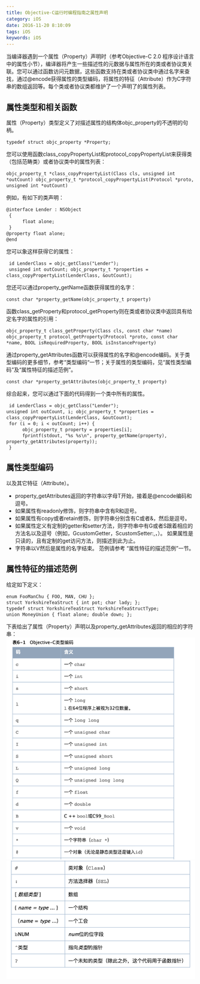 ```yaml
---
title: Objective-C运行时编程指南之属性声明
category: iOS
date: 2016-11-20 8:10:09
tags: iOS
keywords: iOS
---
```

 当编译器遇到一个属性（Property）声明时（参考Objective-C 2.0 程序设计语言中的属性小节），编译器将产生一些描述性的元数据与属性所在的类或者协议类关联。您可以通过函数访问元数据，这些函数支持在类或者协议类中通过名字来查找，通过@encode获得属性的类型编码，将属性的特征（Attribute）作为C字符串的数组返回等。每个类或者协议类都维护了一个声明了的属性列表。 
 <!--more-->
## 属性类型和相关函数 
属性（Property）类型定义了对描述属性的结构体objc_property的不透明的句柄。 
```objc
typedef struct objc_property *Property; 
```
 您可以使用函数class_copyPropertyList和protocol_copyPropertyList来获得类（包括范畴类）或者协议类中的属性列表： 
```objc
objc_property_t *class_copyPropertyList(Class cls, unsigned int *outCount) objc_property_t *protocol_copyPropertyList(Protocol *proto, unsigned int *outCount) 
```
例如，有如下的类声明： 
```objc
@interface Lender : NSObject
 {     
      float alone;
 }
@property float alone;
@end 
```
 您可以象这样获得它的属性： 
```objc
 id LenderClass = objc_getClass("Lender");
 unsigned int outCount; objc_property_t *properties =   class_copyPropertyList(LenderClass, &outCount); 
```
 您还可以通过property_getName函数获得属性的名字： 
```objc
const char *property_getName(objc_property_t property)
```
 函数class_getProperty和protocol_getProperty则在类或者协议类中返回具有给定名字的属性的引用： 
```objc
objc_property_t class_getProperty(Class cls, const char *name) objc_property_t protocol_getProperty(Protocol *proto, const char *name, BOOL isRequiredProperty, BOOL isInstanceProperty) 
```
通过property_getAttributes函数可以获得属性的名字和@encode编码。关于类型编码的更多细节，参考“类型编码“一节；关于属性的类型编码，见“属性类型编码”及“属性特征的描述范例”。 
```objc
const char *property_getAttributes(objc_property_t property) 
```
综合起来，您可以通过下面的代码得到一个类中所有的属性。 
```objc
 id LenderClass = objc_getClass("Lender");
unsigned int outCount, i; objc_property_t *properties = class_copyPropertyList(LenderClass, &outCount);
 for (i = 0; i < outCount; i++) {
      objc_property_t property = properties[i]; 
      fprintf(stdout, "%s %s\n", property_getName(property), property_getAttributes(property));
 } 
```
## 属性类型编码
以及其它特征（Attribute）。
*   property_getAttributes返回的字符串以字母T开始，接着是@encode编码和逗号。
*   如果属性有readonly修饰，则字符串中含有R和逗号。  
*   如果属性有copy或者retain修饰，则字符串分别含有C或者&，然后是逗号。  
*   如果属性定义有定制的getter和setter方法，则字符串中有G或者S跟着相应的方法名以及逗号（例如，GcustomGetter，ScustomSetter:,，）。 如果属性是只读的，且有定制的get访问方法，则描述到此为止。 
*   字符串以V然后是属性的名字结束。 范例请参考 “属性特征的描述范例”一节。 
## 属性特征的描述范例
给定如下定义： 
```objc
enum FooManChu { FOO, MAN, CHU };
struct YorkshireTeaStruct { int pot; char lady; };
typedef struct YorkshireTeaStruct YorkshireTeaStructType;
union MoneyUnion { float alone; double down; }; 
```
下表给出了属性（Property）声明以及property_getAttributes返回的相应的字符串： 
![](../../img/type_encode_01.png)
![](../../img/type_encode_02.png)

